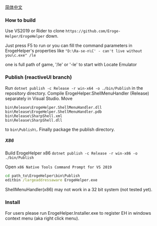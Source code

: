 [简体中文](https://github.com/luojunyuan/Eroge-Helper/blob/master/README_zh-cn.md)

### How to build

Use VS2019 or Rider to clone `https://github.com/Eroge-Helper/ErogeHelper` down.

Just press F5 to run or you can fill the command parameters in ErogeHelper's properties like `"D:\Ra-se-n\C' - can't live without you\c.exe" /le`

one is full path of game, '/le' or '-le' to start with Locate Emulator

### Publish  (reactiveUI branch)

Run `dotnet publish -c Release -r win-x64 -o ./bin/Publish` in the repository directory. Compile ErogeHelper.ShellMenuHandler (Release) separately in Visual Studio. Move 

```
bin\Release\ErogeHelper.ShellMenuHandler.dll 
bin\Release\ErogeHelper.ShellMenuHandler.pdb 
bin\Release\SharpShell.xml 
bin\Release\SharpShell.dll
```

to `bin\Publish\`. Finally package the publish directory.

##### X86

Build ErogeHelper x86 `dotnet publish -c Release -r win-x86 -o ./bin/Publish`

Open `x86 Native Tools Command Prompt for VS 2019`

```cmd
cd path_to\ErogeHelper\bin\Publish
editbin /largeaddressaware ErogeHelper.exe
```

ShellMenuHandler(x86) may not work in a 32 bit system (not tested yet).

### Install

For users please run ErogeHelper.Installer.exe to register EH in windows context menu (aka right click menu).
